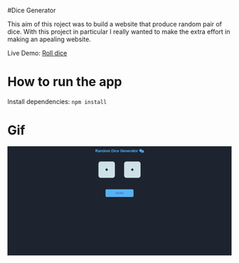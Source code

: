 #Dice Generator

This aim of this roject was to build a website that produce random pair of dice. With this project in particular I really wanted to make the extra effort in making an apealing website.

Live Demo: [Roll dice](https://dice-generator.netlify.app)

# How to run the app

Install dependencies:
`npm install`

# Gif
<img src="https://github.com/Daniel-O-dev/Dice-generator/blob/f7084a52435147d9da308d8ce0300ee4af78455f/screenshots/ezgif.com-gif-maker.gif" alt="Dice" title="Dice" >


